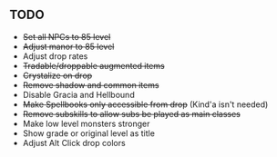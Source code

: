 ## TODO
- ~~Set all NPCs to 85 level~~
- ~~Adjust manor to 85 level~~
- Adjust drop rates
- ~~Tradable/droppable augmented items~~
- ~~Crystalize on drop~~
- ~~Remove shadow and common items~~
- Disable Gracia and Hellbound
- ~~Make Spellbooks only accessible from drop~~ (Kind'a isn't needed)
- ~~Remove subskills to allow subs be played as main classes~~
- Make low level monsters stronger
- Show grade or original level as title
- Adjust Alt Click drop colors
